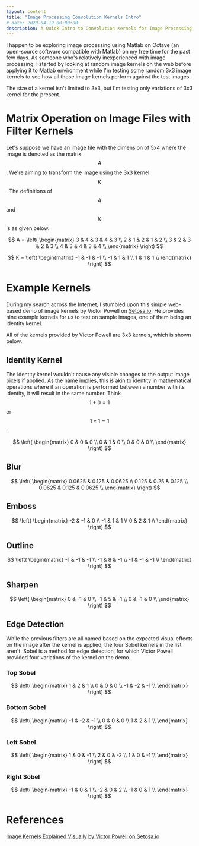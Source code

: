 ```yaml
---
layout: content
title: "Image Processing Convolution Kernels Intro"
# date: 2020-04-19 00:00:00
description: A Quick Intro to Convolution Kernels for Image Processing
---
```


I happen to be exploring image processing using Matlab on Octave (an open-source software compatible with Matlab) on my free time for the past few days. As someone who's relatively inexperienced with image processing, I started by looking at random image kernels on the web before applying it to Matlab environment while I'm testing some random 3x3 image kernels to see how all those image kernels perform against the test images.

The size of a kernel isn't limited to 3x3, but I'm testing only variations of 3x3 kernel for the present.

# Matrix Operation on Image Files with Filter Kernels

Let's suppose we have an image file with the dimension of 5x4 where the image is denoted as the matrix $$A$$. We're aiming to transform the image using the 3x3 kernel $$K$$. The definitions of $$A$$ and $$K$$ is as given below.

$$
  A = \left(
    \begin{matrix}
    3 & 4 & 3 & 4 & 3 \\
    2 & 1 & 2 & 1 & 2 \\
    3 & 2 & 3 & 2 & 3 \\
    4 & 3 & 4 & 3 & 4 \\
    \end{matrix}
  \right)
$$

$$
  K = \left(
    \begin{matrix}
    -1 & -1 & -1 \\
    -1 & 1 & 1 \\
    1 & 1 & 1 \\
    \end{matrix}
  \right)
$$

# Example Kernels

During my search across the Internet, I stumbled upon this simple web-based demo of image kernels by Victor Powell on [Setosa.io](https://setosa.io/ev/image-kernels/). He provides nine example kernels for us to test on sample images, one of them being an identity kernel.

All of the kernels provided by Victor Powell are 3x3 kernels, which is shown below.

## Identity Kernel

The identity kernel wouldn't cause any visible changes to the output image pixels if applied. As the name implies, this is akin to identity in mathematical operations where if an operation is performed between a number with its identity, it will result in the same number. Think $$1 + 0 = 1$$ or $$1 \times 1 = 1$$.

$$
  \left(
    \begin{matrix}
    0 & 0 & 0 \\
    0 & 1 & 0 \\
    0 & 0 & 0 \\
    \end{matrix}
  \right)
$$

## Blur

$$
  \left(
    \begin{matrix}
    0.0625 & 0.125 & 0.0625 \\
    0.125 & 0.25 & 0.125 \\
    0.0625 & 0.125 & 0.0625 \\
    \end{matrix}
  \right)
$$

## Emboss

$$
  \left(
    \begin{matrix}
    -2 & -1 & 0 \\
    -1 & 1 & 1 \\
    0 & 2 & 1 \\
    \end{matrix}
  \right)
$$

## Outline

$$
  \left(
    \begin{matrix}
    -1 & -1 & -1 \\
    -1 & 8 & -1 \\
    -1 & -1 & -1 \\
    \end{matrix}
  \right)
$$

## Sharpen

$$
  \left(
    \begin{matrix}
    0 & -1 & 0 \\
    -1 & 5 & -1 \\
    0 & -1 & 0 \\
    \end{matrix}
  \right)
$$

## Edge Detection

While the previous filters are all named based on the expected visual effects on the image after the kernel is applied, the four Sobel kernels in the list aren't. Sobel is a method for edge detection, for which Victor Powell provided four variations of the kernel on the demo.

### Top Sobel

$$
  \left(
    \begin{matrix}
    1 & 2 & 1 \\
    0 & 0 & 0 \\
    -1 & -2 & -1 \\
    \end{matrix}
  \right)
$$

### Bottom Sobel

$$
  \left(
    \begin{matrix}
    -1 & -2 & -1 \\
    0 & 0 & 0 \\
    1 & 2 & 1 \\
    \end{matrix}
  \right)
$$

### Left Sobel

$$
  \left(
    \begin{matrix}
    1 & 0 & -1 \\
    2 & 0 & -2 \\
    1 & 0 & -1 \\
    \end{matrix}
  \right)
$$

### Right Sobel

$$
  \left(
    \begin{matrix}
    -1 & 0 & 1 \\
    -2 & 0 & 2 \\
    -1 & 0 & 1 \\
    \end{matrix}
  \right)
$$

# References

[Image Kernels Explained Visually by Victor Powell on Setosa.io](https://setosa.io/ev/image-kernels/)
